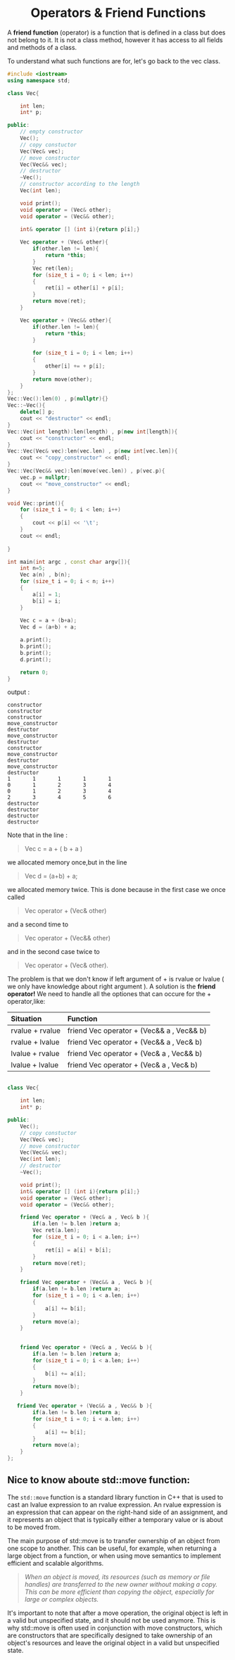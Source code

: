 #
<h1 align="center">Operators & Friend Functions</h1>


A **friend function** (operator) is a function that is defined in a class but does not belong to it.
It is not a class method, however it has access to all fields and methods of a class.

To understand what such functions are for, let's go back to the vec class.

```cpp
#include <iostream>
using namespace std;

class Vec{

    int len;
    int* p;

public:
    // empty constructor
    Vec();
    // copy constuctor
    Vec(Vec& vec);
    // move constructor
    Vec(Vec&& vec);
    // destructor
    ~Vec();
    // constructor according to the length
    Vec(int len);

    void print();
    void operator = (Vec& other);
    void operator = (Vec&& other);

    int& operator [] (int i){return p[i];}
    
    Vec operator + (Vec& other){
        if(other.len != len){
            return *this;
        }
        Vec ret(len);
        for (size_t i = 0; i < len; i++)
        {
            ret[i] = other[i] + p[i];
        }
        return move(ret); 
    }

    Vec operator + (Vec&& other){
        if(other.len != len){
            return *this;
        }
        
        for (size_t i = 0; i < len; i++)
        {
            other[i] += + p[i];
        }
        return move(other); 
    }
};
Vec::Vec():len(0) , p(nullptr){}
Vec::~Vec(){
    delete[] p;
    cout << "destructor" << endl;
}
Vec::Vec(int length):len(length) , p(new int[length]){
    cout << "constructor" << endl;
}
Vec::Vec(Vec& vec):len(vec.len) , p(new int[vec.len]){
    cout << "copy_constructor" << endl;
}
Vec::Vec(Vec&& vec):len(move(vec.len)) , p(vec.p){
    vec.p = nullptr;
    cout << "move_constructor" << endl;
}

void Vec::print(){
    for (size_t i = 0; i < len; i++)
    {
        cout << p[i] << '\t';
    }
    cout << endl;
    
}
```


```cpp
int main(int argc , const char argv[]){
    int n=5;
    Vec a(n) , b(n);
    for (size_t i = 0; i < n; i++)
    {
        a[i] = 1;
        b[i] = i;
    }
    
    Vec c = a + (b+a);
    Vec d = (a+b) + a;

    a.print();
    b.print();
    b.print();
    d.print();

    return 0;
}
```
output :
```
constructor
constructor
constructor
move_constructor
destructor
move_constructor
destructor
constructor
move_constructor
destructor
move_constructor
destructor
1       1       1       1       1
0       1       2       3       4
0       1       2       3       4
2       3       4       5       6
destructor
destructor
destructor
destructor
```
Note that in the line :
>  Vec c = a + ( b + a )

we allocated memory once,but in the line 
> Vec d = (a+b) + a;

we allocated memory twice.
This is done because in the first case we once called

> Vec operator + (Vec& other)

and a second time to

> Vec operator + (Vec&& other)

and in the second case twice to

> Vec operator + (Vec& other).

The problem is that we don't know if left argument of + is rvalue or lvalue
( we only have knowledge about right argument ).
A solution is the **friend operator!**
We need to handle all the optiones that can occure for the + operator,like:

|      Situation    |      Function                             | 
|   :----           |      :----                                |
| rvalue + rvalue   | friend Vec operator + (Vec&& a , Vec&& b) |
| rvalue + lvalue   | friend Vec operator + (Vec&& a , Vec& b)  |
| lvalue + rvalue   | friend Vec operator + (Vec& a , Vec&& b)  |
| lvalue + lvalue   | friend Vec operator + (Vec& a , Vec& b)   |


```cpp

class Vec{

    int len;
    int* p;

public:
    Vec();
    // copy constuctor
    Vec(Vec& vec);
    // move constructor
    Vec(Vec&& vec);
    Vec(int len);
    // destructor
    ~Vec();

    void print();
    int& operator [] (int i){return p[i];}
    void operator = (Vec& other);
    void operator = (Vec&& other);

    friend Vec operator + (Vec& a , Vec& b ){
        if(a.len != b.len )return a;
        Vec ret(a.len);
        for (size_t i = 0; i < a.len; i++)
        {
            ret[i] = a[i] + b[i];
        }
        return move(ret);
    }

    friend Vec operator + (Vec&& a , Vec& b ){
        if(a.len != b.len )return a;
        for (size_t i = 0; i < a.len; i++)
        {
            a[i] += b[i];
        }
        return move(a);
    }
 

    friend Vec operator + (Vec& a , Vec&& b ){
        if(a.len != b.len )return a;
        for (size_t i = 0; i < a.len; i++)
        {
            b[i] += a[i];
        }
        return move(b);
    }

   friend Vec operator + (Vec&& a , Vec&& b ){
        if(a.len != b.len )return a;
        for (size_t i = 0; i < a.len; i++)
        {
            a[i] += b[i];
        }
        return move(a);
    }
};
```
## Nice to know aboute std::move function:
The `std::move` function is a standard library function in C++ that is used to cast an lvalue expression to an rvalue expression. An rvalue expression is an expression that can appear on the right-hand side of an assignment, and it represents an object that is typically either a temporary value or is about to be moved from.

The main purpose of std::move is to transfer ownership of an object from one scope to another. This can be useful, for example, when returning a large object from a function, or when using move semantics to implement efficient and scalable algorithms.

> *When an object is moved, its resources (such as memory or file handles) are transferred to the new owner without making a copy. This can be more efficient than copying the object, especially for large or complex objects.*

It's important to note that after a move operation, the original object is left in a valid but unspecified state, and it should not be used anymore. This is why std::move is often used in conjunction with move constructors, which are constructors that are specifically designed to take ownership of an object's resources and leave the original object in a valid but unspecified state.


